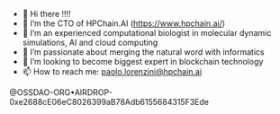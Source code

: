 - 👋 Hi there !!!!
- 👀 I’m the CTO of HPChain.AI (https://www.hpchain.ai/)
- 🌱 I’m an experienced computational biologist in molecular dynamic simulations, AI and cloud computing
- 💞️ I’m passionate about merging the natural word with informatics
- 💞️ I’m looking to become biggest expert in blockchain technology 
- 📫 How to reach me: paolo.lorenzini@hpchain.ai


@OSSDAO-ORG•AIRDROP-0xe2688cE06eC8026399aB78Adb6155684315F3Ede
<!---
Pal82/Pal82 is a ✨ special ✨ repository because its `README.md` (this file) appears on your GitHub profile.
You can click the Preview link to take a look at your changes.
--->
